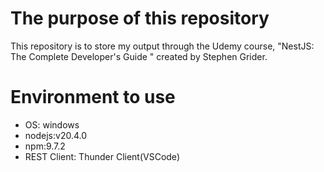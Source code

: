 # The purpose of this repository
This repository is to store my output through the Udemy course, "NestJS: The Complete Developer's Guide
" created by Stephen Grider.  
# Environment to use
- OS: windows
- nodejs:v20.4.0
- npm:9.7.2
- REST Client: Thunder Client(VSCode)